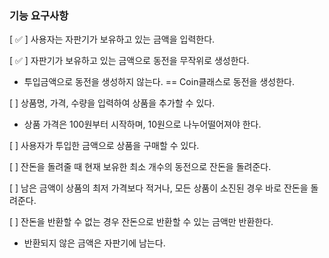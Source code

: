 ### 기능 요구사항

[ ✅ ] 사용자는 자판기가 보유하고 있는 금액을 입력한다.

[ ✅ ] 자판기가 보유하고 있는 금액으로 동전을 무작위로 생성한다.

- 투입금액으로 동전을 생성하지 않는다. == Coin클래스로 동전을 생성한다.

[ ] 상품명, 가격, 수량을 입력하여 상품을 추가할 수 있다.

- 상품 가격은 100원부터 시작하며, 10원으로 나누어떨어져야 한다.

[ ] 사용자가 투입한 금액으로 상품을 구매할 수 있다.

[ ] 잔돈을 돌려줄 때 현재 보유한 최소 개수의 동전으로 잔돈을 돌려준다.

[ ] 남은 금액이 상품의 최저 가격보다 적거나, 모든 상품이 소진된 경우 바로 잔돈을 돌려준다.

[ ] 잔돈을 반환할 수 없는 경우 잔돈으로 반환할 수 있는 금액만 반환한다.

- 반환되지 않은 금액은 자판기에 남는다.